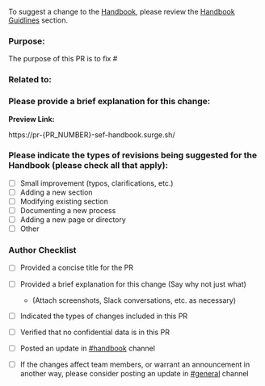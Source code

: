 To suggest a change to the [Handbook](https://handbook.sefglobal.org/), please review the [Handbook Guidlines](https://handbook.sefglobal.org/organisation/handbook/usage#handbook-guidelines) section.

### Purpose:
The purpose of this PR is to fix #
<!-- please list any related epics, issues or PRs here. 
	This field is optional, check this: https://handbook.sefglobal.org/organisation/handbook/usage#how-to-change-or-define-a-process -->
### Related to:

### Please provide a brief explanation for this change:
<!-- (If there's a due date for merging this PR, be sure to include it here.) -->

**Preview Link:**
<!---  This PR will be automatically deployed to surge. -->
<!---  Once you submit the PR, replace "{PR_NUMBER}" with your PR number. ex: https://pr-11-sef-handbook.surge.sh -->
<!--- Feel free to modify the link with the exact path -->
https://pr-{PR_NUMBER}-sef-handbook.surge.sh/

### Please indicate the types of revisions being suggested for the Handbook (please check all that apply):

* [ ] Small improvement (typos, clarifications, etc.)
* [ ] Adding a new section
* [ ] Modifying existing section
* [ ] Documenting a new process
* [ ] Adding a new page or directory
* [ ] Other

### Author Checklist

* [ ] Provided a concise title for the PR
* [ ] Provided a brief explanation for this change (Say why not just what)
  * (Attach screenshots, Slack conversations, etc. as necessary)
* [ ] Indicated the types of changes included in this PR
* [ ] Verified that no confidential data is in this PR
* [ ] Posted an update in [#handbook](https://sefheadquarters.slack.com/archives/C0376JVK2HF) channel
* [ ] If the changes affect team members, or warrant an announcement in another way, please consider posting an update in [#general](https://sefheadquarters.slack.com/archives/CJ89Y7JAV) channel


<!-- This PR template is inspired by Gitlab -->